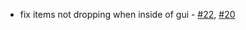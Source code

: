 - fix items not dropping when inside of gui - [#22](https://github.com/btwonion/autodrop/issues/22), [#20](https://github.com/btwonion/autodrop/issues/20)